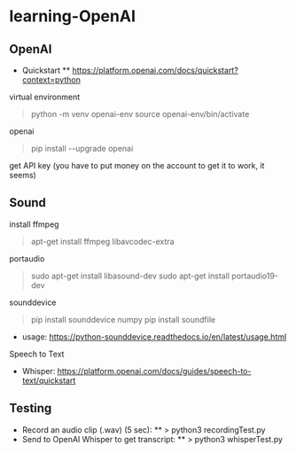 # learning-OpenAI

## OpenAI
* Quickstart
** https://platform.openai.com/docs/quickstart?context=python

virtual environment
> python -m venv openai-env
> source openai-env/bin/activate

openai
> pip install --upgrade openai

get API key (you have to put money on the account to get it to work, it seems)


## Sound

install ffmpeg
> apt-get install ffmpeg libavcodec-extra

portaudio
> sudo apt-get install libasound-dev
> sudo apt-get install portaudio19-dev


sounddevice
> pip install sounddevice numpy
> pip install soundfile

* usage: https://python-sounddevice.readthedocs.io/en/latest/usage.html

Speech to Text
* Whisper: https://platform.openai.com/docs/guides/speech-to-text/quickstart

## Testing

* Record an audio clip (.wav) (5 sec):
** > python3 recordingTest.py
* Send to OpenAI Whisper to get transcript:
** > python3 whisperTest.py
